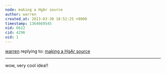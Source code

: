 ```yaml
---
node: making a HgAr source
author: warren
created_at: 2013-03-30 18:52:25 +0000
timestamp: 1364669545
nid: 6622
cid: 4296
uid: 1
---
```




[warren](../profile/warren) replying to: [making a HgAr source](../notes/sonofaquark/3-30-2013/making-hgar-source)

----
wow, very cool idea!!